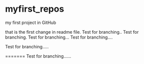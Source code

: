 # myfirst_repos
my first project in GitHub

that is the first change in readme file. 
Test for branching..
Test for branching.
Test for branching...
Test for branching....

Test for branching.....

=======
Test for branching......
